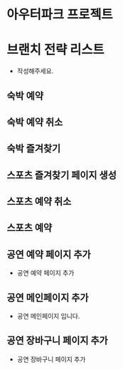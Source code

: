 # 아우터파크 프로젝트

# 브랜치 전략 리스트

- 작성해주세요.

## 숙박 예약

## 숙박 예약 취소

## 숙박 즐겨찾기


## 스포츠 즐겨찾기 페이지 생성

## 스포츠 예약 취소

## 스포츠 예약


## 공연 예약 페이지 추가

- 공연 예약 페이지 추가

## 공연 메인페이지 추가

- 공연 메인페이지 입니다.

## 공연 장바구니 페이지 추가

- 공연 장바구니 페이지 추가


